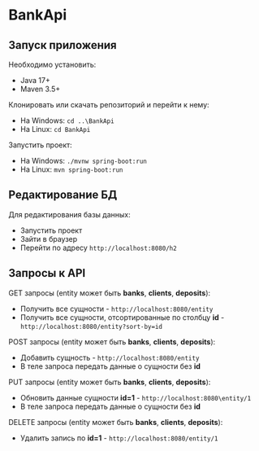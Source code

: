 # BankApi

## Запуск приложения
Необходимо установить:
- Java 17+
- Maven 3.5+

Клонировать или скачать репозиторий и перейти к нему:
- На Windows: `cd ..\BankApi`
- На Linux: `cd BankApi`
  
Запустить проект: 
- На Windows: `./mvnw spring-boot:run`
- На Linux: `mvn spring-boot:run`

## Редактирование БД
Для редактирования базы данных:
- Запустить проект
- Зайти в браузер
- Перейти по адресу `http://localhost:8080/h2`

## Запросы к API
GET запросы (entity может быть **banks**, **clients**, **deposits**):
- Получить все сущности - `http://localhost:8080/entity`
- Получить все сущности, отсортированные по столбцу **id** - `http://localhost:8080/entity?sort-by=id`

POST запросы (entity может быть **banks**, **clients**, **deposits**):
- Добавить сущность - `http://localhost:8080/entity`
- В теле запроса передать данные о сущности без **id**

PUT запросы (entity может быть **banks**, **clients**, **deposits**):
- Обновить данные сущности **id=1** - `http://localhost:8080\entity/1`
- В теле запроса передать данные о сущности без **id**

DELETE запросы (entity может быть **banks**, **clients**, **deposits**):
- Удалить запись по **id=1** - `http://localhost:8080/entity/1`
